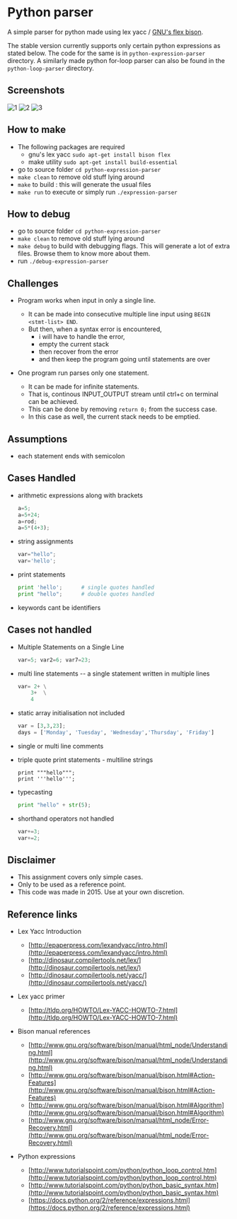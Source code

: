 # Python parser

A simple parser for python made using lex yacc / [GNU's flex bison](https://www.gnu.org/software/bison/manual/).

The stable version currently supports only certain python expressions as stated below. The code for the same is in `python-expression-parser` directory. A similarly made python for-loop parser can also be found in the `python-loop-parser` directory.

## Screenshots

![1](./screenshots/1.jpg)
![2](./screenshots/2.jpg)
![3](./screenshots/3.jpg)

## How to make

- The following packages are required
  + gnu's lex yacc `sudo apt-get install bison flex`
  + make utility `sudo apt-get install build-essential`
- go to source folder `cd python-expression-parser`
- `make clean` to remove old stuff lying around
- `make` to build : this will generate the usual files
- `make run` to execute or simply run `./expression-parser`

## How to debug

- go to source folder `cd python-expression-parser`
- `make clean` to remove old stuff lying around
- `make debug` to build with debugging flags. This will generate a lot of extra files. Browse them to know more about them.
- run `./debug-expression-parser`

## Challenges

- Program works when input in only a single line.
  - It can be made into consecutive multiple line input using  `BEGIN <stmt-list> END`.
  - But then, when a syntax error is encountered,
    - i will have to handle the error,
    - empty the current stack 
    - then recover from the error
    - and then keep the program going until statements are over

- One program run parses only one statement. 
  - It can be made for infinite statements.
  - That is, continous INPUT_OUTPUT stream until ctrl+c on terminal can be achieved.
  - This can be done by removing `return 0;` from the success case.
  - In this case as well, the current stack needs to be emptied.

## Assumptions

- each statement ends with semicolon

## Cases Handled

- arithmetic expressions along with brackets
    ```python
	a=5;
	a=5+24;
	a=rod;
	a=5*(4+3);
    ```

- string assignments
    ```python
 	var="hello";
	var='hello';
    ```

- print statements
	```python
    print 'hello';		# single quotes handled
	print "hello";		# double quotes handled
    ```

- keywords cant be identifiers

## Cases not handled

- Multiple Statements on a Single Line 
    ```python
    var=5; var2=6; var7=23;
    ```

- multi line statements -- a single statement written in multiple lines
    ```python
    var= 2+ \
        3+	\
        4
    ```

- static array initialisation not included  
    ```python
    var = [3,3,23];
    days = ['Monday', 'Tuesday', 'Wednesday','Thursday', 'Friday']
    ```

- single or multi line comments

- triple quote print statements - multiline strings
    ```
	print """hello""";
	print '''hello''';
    ```

- typecasting
    ```python
    print "hello" + str(5);
    ```

- shorthand operators not handled
    ```python
    var+=3;
    var+=2;
    ```

## Disclaimer

- This assignment covers only simple cases.
- Only to be used as a reference point.
- This code was made in 2015. Use at your own discretion.

## Reference links

- Lex Yacc Introduction 
  - [http://epaperpress.com/lexandyacc/intro.html](http://epaperpress.com/lexandyacc/intro.html)
  - [http://dinosaur.compilertools.net/lex/](http://dinosaur.compilertools.net/lex/)
  - [http://dinosaur.compilertools.net/yacc/](http://dinosaur.compilertools.net/yacc/)

- Lex yacc primer
  - [http://tldp.org/HOWTO/Lex-YACC-HOWTO-7.html](http://tldp.org/HOWTO/Lex-YACC-HOWTO-7.html)

- Bison manual references
  - [http://www.gnu.org/software/bison/manual/html_node/Understanding.html](http://www.gnu.org/software/bison/manual/html_node/Understanding.html)
  - [http://www.gnu.org/software/bison/manual/bison.html#Action-Features](http://www.gnu.org/software/bison/manual/bison.html#Action-Features)
  - [http://www.gnu.org/software/bison/manual/bison.html#Algorithm](http://www.gnu.org/software/bison/manual/bison.html#Algorithm)
  - [http://www.gnu.org/software/bison/manual/html_node/Error-Recovery.html](http://www.gnu.org/software/bison/manual/html_node/Error-Recovery.html)

- Python expressions 
  - [http://www.tutorialspoint.com/python/python_loop_control.htm](http://www.tutorialspoint.com/python/python_loop_control.htm)
  - [http://www.tutorialspoint.com/python/python_basic_syntax.htm](http://www.tutorialspoint.com/python/python_basic_syntax.htm)
  - [https://docs.python.org/2/reference/expressions.html](https://docs.python.org/2/reference/expressions.html)
